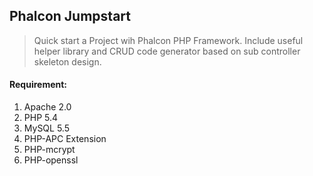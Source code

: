 ## Phalcon Jumpstart

> Quick start a Project wih Phalcon PHP Framework. Include useful helper library and CRUD code generator based on sub controller skeleton design.

#### Requirement:
1. Apache 2.0
2. PHP 5.4
3. MySQL 5.5
5. PHP-APC Extension
7. PHP-mcrypt
8. PHP-openssl
